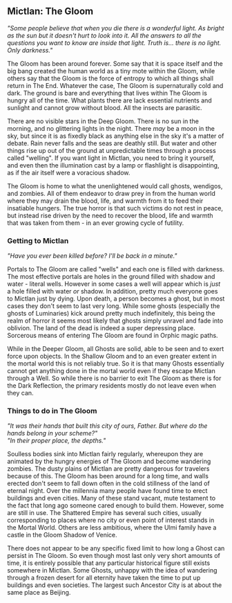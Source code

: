 ## Mictlan: The Gloom
_"Some people believe that when you die there is a wonderful light. As bright as the sun but it doesn't hurt to look into it. All the answers to all the questions you want to know are inside that light. Truth is... there is no light. Only darkness."_

The Gloom has been around forever. Some say that it is space itself and the big bang created the human world as a tiny mote within the Gloom, while others say that the Gloom is the force of entropy to which all things shall return in The End. Whatever the case, The Gloom is supernaturally cold and dark. The ground is bare and everything that lives within The Gloom is hungry all of the time. What plants there are lack essential nutrients and sunlight and cannot grow without blood. All the insects are parasitic.

There are no visible stars in the Deep Gloom. There is no sun in the morning, and no glittering lights in the night. There _may_ be a moon in the sky, but since it is as fixedly black as anything else in the sky it's a matter of debate. Rain never falls and the seas are deathly still. But water and other things rise up out of the ground at unpredictable times through a process called "welling". If you want light in Mictlan, you need to bring it yourself, and even then the illumination cast by a lamp or flashlight is disappointing, as if the air itself were a voracious shadow.

The Gloom is home to what the unenlightened would call ghosts, wendigos, and zombies. All of them endeavor to draw prey in from the human world where they may drain the blood, life, and warmth from it to feed their insatiable hungers. The true horror is that such victims do not rest in peace, but instead rise driven by the need to recover the blood, life and warmth that was taken from them - in an ever growing cycle of futility. 

### Getting to Mictlan
_"Have you ever been killed before? I'll be back in a minute."_

Portals to The Gloom are called "wells" and each one is filled with darkness. The most effective portals are holes in the ground filled with shadow and water - literal wells. However in some cases a well will appear which is _just_ a hole filled with water _or_ shadow. In addition, pretty much everyone goes to Mictlan just by dying. Upon death, a person becomes a ghost, but in most cases they don't seem to last very long. While some ghosts (especially the ghosts of Luminaries) kick around pretty much indefinitely, this being the realm of horror it seems most likely that ghosts simply unravel and fade into oblivion. The land of the dead is indeed a super depressing place. Sorcerous means of entering The Gloom are found in Orphic magic paths.

While in the Deeper Gloom, all Ghosts are solid, able to be seen and to exert force upon objects. In the Shallow Gloom and to an even greater extent in the mortal world this is not reliably true. So it is that many Ghosts essentially cannot get anything done in the mortal world even if they escape Mictlan through a Well. So while there is no barrier to exit The Gloom as there is for the Dark Reflection, the primary residents mostly do not leave even when they can.

### Things to do in The Gloom
_"It was their hands that built this city of ours, Father. But where do the hands belong in your scheme?"<br />
"In their proper place, the depths."_

Soulless bodies sink into Mictlan fairly regularly, whereupon they are animated by the hungry energies of The Gloom and become wandering zombies. The dusty plains of Mictlan are pretty dangerous for travelers because of this. The Gloom has been around for a long time, and walls erected don't seem to fall down often in the cold stillness of the land of eternal night. Over the millennia many people have found time to erect buildings and even cities. Many of these stand vacant, mute testament to the fact that long ago someone cared enough to build them. However, some are still in use. The Shattered Empire has several such cities, usually corresponding to places where no city or even point of interest stands in the Mortal World. Others are less ambitious, where the Ulmi family have a castle in the Gloom Shadow of Venice.

There does not appear to be any specific fixed limit to how long a Ghost can persist in The Gloom. So even though most last only very short amounts of time, it is entirely possible that any particular historical figure still exists somewhere in Mictlan. Some Ghosts, unhappy with the idea of wandering through a frozen desert for all eternity have taken the time to put up buildings and even societies. The largest such Ancestor City is at about the same place as Beijing.
